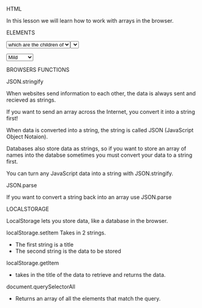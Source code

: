 HTML


In this lesson we will learn how to work with arrays in the browser.


ELEMENTS

<select> allows you to build dropdown menus.
The choices go inside <option> which are the children
of <select> element:

<select>
  <option>Mild</option>
  <option>Medium</option>
  <option>Spicy</option>
</select>


BROWSERS FUNCTIONS

JSON.stringify

When websites send information to each other, the data is 
always sent and recieved as strings.

If you want to send an array across the Internet, you convert
it into a string first!

When data is converted into a string, the string is called 
JSON (JavaScript Object Notaion).

Databases also store data as strings, so if you want to store
an array of names into the databse sometimes you must convert 
your data to a string first.

You can turn any JavaScript data into a string 
with JSON.stringify.

JSON.parse

If you want to convert a string back into an array use JSON.parse



LOCALSTORAGE

LocalStorage lets you store data, like a database in the browser.

localStorage.setItem
Takes in 2 strings.
- The first string is a title
- The second string is the data to be stored

localStorage.getItem
- takes in the title of the data to retrieve and returns the data.

document.querySelectorAll
- Returns an array of all the elements that match the query.

